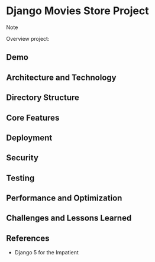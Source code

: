 # Django Movies Store Project
> [!NOTE]
> 
> Overview project:

## Demo


## Architecture and Technology 


## Directory Structure 

## Core Features

## Deployment

## Security 

## Testing 

## Performance and Optimization

## Challenges and Lessons Learned

## References 
- Django 5 for the Impatient 